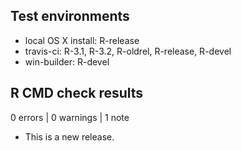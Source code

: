 ## Test environments
* local OS X install: R-release
* travis-ci: R-3.1, R-3.2, R-oldrel, R-release, R-devel
* win-builder: R-devel

## R CMD check results

0 errors | 0 warnings | 1 note

* This is a new release.
